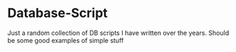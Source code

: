 # Database-Script
Just a random collection of DB scripts I have written over the years.  Should be some good examples of simple stuff
